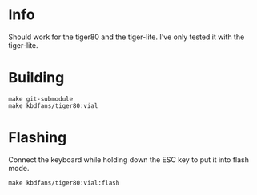 # Info
Should work for the tiger80 and the tiger-lite. I've only tested it with the tiger-lite.

# Building
```
make git-submodule
make kbdfans/tiger80:vial
```

# Flashing
Connect the keyboard while holding down the ESC key to put it into flash mode.
```
make kbdfans/tiger80:vial:flash
```
